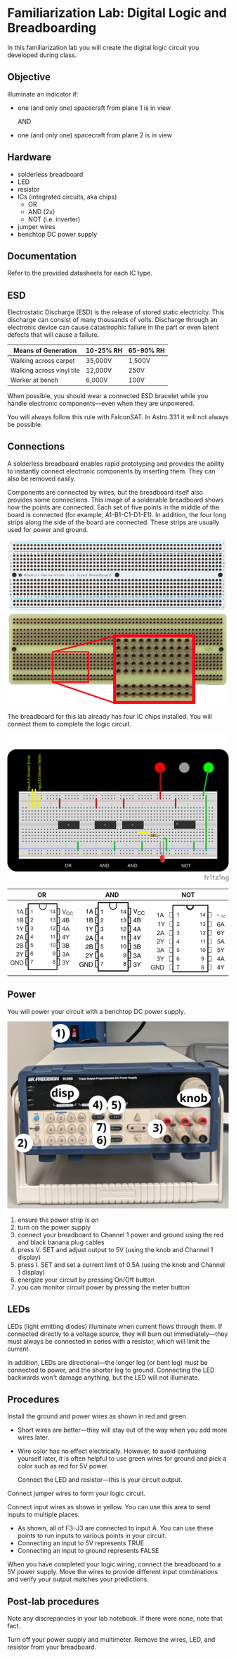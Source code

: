 # Familiarization Lab: Digital Logic and Breadboarding

In this familiarization lab you will create the digital logic circuit you developed during class. 

## Objective

Illuminate an indicator if:

- one (and only one) spacecraft from plane 1 is in view
  
  AND

- one (and only one) spacecraft from plane 2 is in view

## Hardware

- solderless breadboard
- LED
- resistor
- ICs (integrated circuits, aka chips)
  - OR
  - AND (2x)
  - NOT (i.e. inverter)
- jumper wires
- benchtop DC power supply

## Documentation

Refer to the provided datasheets for each IC type. 

## ESD

Electrostatic Discharge (ESD) is the release of stored static  electricity. This discharge can consist of many thousands of volts. Discharge through an electronic device can cause catastrophic failure in the part or even latent defects that will cause a failure. 

| **Means of Generation**   | **10-25% RH** | **65-90% RH** |
| ------------------------- | ------------- | ------------- |
| Walking across carpet     | 35,000V       | 1,500V        |
| Walking across vinyl tile | 12,000V       | 250V          |
| Worker at bench           | 6,000V        | 100V          |

When possible, you should wear a connected ESD bracelet while you handle electronic components—even when they are unpowered.

You will always follow this rule with FalconSAT. In Astro 331 it will not always be possible. 

## Connections

A solderless breadboard enables rapid prototyping and provides the ability to instantly connect electronic components by inserting them. They can also be removed easily. 

Components are connected by wires, but the breadboard itself also provides some connections. This image of a solderable breadboard shows how the points are connected. Each set of five points in the middle of the board is connected (for example, A1-B1-C1-D1-E1). In addition, the four long strips along the side of the board are connected. These strips are usually used for power and ground. 

![breadboard](sources/breadboard.png)

The breadboard for this lab already has four IC chips installed. You will connect them to complete the logic circuit. 

![breadboard](sources/familiarization_bb.svg)

| OR                    | AND                     | NOT                     |
| --------------------- | ----------------------- | ----------------------- |
| ![OR](sources/OR.svg) | ![AND](sources/AND.svg) | ![NOT](sources/NOT.svg) |

## Power

You will power your circuit with a benchtop DC power supply. 

![power supply](sources/power_supply.svg)

1) ensure the power strip is on
2) turn on the power supply
3) connect your breadboard to Channel 1 power and ground using the red and black banana plug cables
4) press V. SET and adjust output to 5V (using the knob and Channel 1 display)
5) press I. SET and set a current limit of 0.5A (using the knob and Channel 1 display) 
6) energize your circuit by pressing On/Off button
7) you can monitor circuit power by pressing the meter button

## LEDs

LEDs (light emitting diodes) illuminate when current flows through them. If connected directly to a voltage source, they will burn out immediately—they must always be connected in series with a resistor, which will limit the current. 

In addition, LEDs are directional—the longer leg (or bent leg) must be connected to power, and the shorter leg to ground. Connecting the LED backwards won't damage anything, but the LED will not illuminate. 

## Procedures

Install the ground and power wires as shown in red and green. 

- Short wires are better—they will stay out of the way when you add more wires later. 

- Wire color has no effect electrically. However, to avoid confusing yourself later, it is often helpful to use green wires for ground and pick a color such as red for 5V power.  
  
  Connect the LED and resistor—this is your circuit output. 

Connect jumper wires to form your logic circuit. 

Connect input wires as shown in yellow. You can use this area to send inputs to multiple places. 

- As shown, all of F3–J3 are connected to input A. You can use these points to run inputs to various points in your circuit. 
- Connecting an input to 5V represents TRUE
- Connecting an input to ground represents FALSE

When you have completed your logic wiring, connect the breadboard to a 5V power supply. Move the wires to provide different input combinations and verify your output matches your predictions. 

## Post-lab procedures

Note any discrepancies in your lab notebook. If there were none, note that fact. 

Turn off your power supply and multimeter. Remove the wires, LED, and resistor from your breadboard. 
